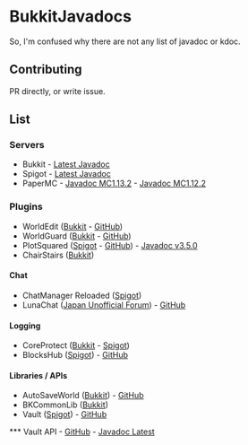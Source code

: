 # BukkitJavadocs
So, I'm confused why there are not any list of javadoc or kdoc.

## Contributing
PR directly, or write issue.

## List
### Servers
* Bukkit - [Latest Javadoc]()
* Spigot - [Latest Javadoc]()
* PaperMC - [Javadoc MC1.13.2](https://papermc.io/javadocs/1.13/overview-summary.html) - [Javadoc MC1.12.2](https://papermc.io/javadocs/1.12/overview-summary.html) 
### Plugins
* WorldEdit ([Bukkit](https://dev.bukkit.org/projects/worldedit/) - [GitHub](https://github.com/EngineHub/WorldEdit/))
* WorldGuard ([Bukkit](https://dev.bukkit.org/projects/worldguard/) - [GitHub](https://github.com/EngineHub/WorldGuard/))
* PlotSquared ([Spigot](https://www.spigotmc.org/resources/plotsquared.1177/) - [GitHub](https://github.com/IntellectualSites/PlotSquared/)) - [Javadoc v3.5.0](https://empcraft.com/plotsquared/doc/)
* ChairStairs ([Bukkit](https://dev.bukkit.org/projects/chairstairs))
#### Chat
* ChatManager Reloaded ([Spigot](https://www.spigotmc.org/resources/chatmanager-reloaded.14780/))
* LunaChat ([Japan Unofficial Forum](https://forum.minecraftuser.jp/viewtopic.php?f=38&t=13739)) - [GitHub](https://github.com/ucchyocean/LunaChat/)
#### Logging
* CoreProtect ([Bukkit](https://dev.bukkit.org/projects/coreprotect/) - [Spigot](https://www.spigotmc.org/resources/coreprotect.8631/))
* BlocksHub ([Spigot](https://www.spigotmc.org/resources/blockshub.331/)) - [GitHub](https://www.spigotmc.org/resources/blockshub.331/)
#### Libraries / APIs
* AutoSaveWorld ([Bukkit](https://dev.bukkit.org/projects/autosaveworld)) - [GitHub](https://github.com/Shevchik/AutoSaveWorld/)
* BKCommonLib ([Bukkit](https://dev.bukkit.org/projects/bkcommonlib))
* Vault ([Spigot](https://www.spigotmc.org/resources/vault.34315/)) - [GitHub](https://github.com/MilkBowl/Vault/)

*** Vault API - [GitHub](https://github.com/MilkBowl/VaultAPI/) - [Javadoc Latest](http://milkbowl.github.io/VaultAPI/)
